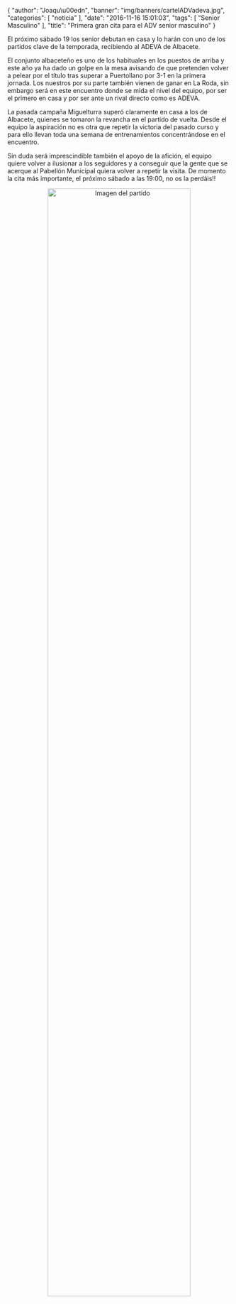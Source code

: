 {
  "author": "Joaqu\u00edn", 
  "banner": "img/banners/cartelADVadeva.jpg", 
  "categories": [
    "noticia"
  ], 
  "date": "2016-11-16 15:01:03", 
  "tags": [
    "Senior Masculino"
  ], 
  "title": "Primera gran cita para el ADV senior masculino"
}

El próximo sábado 19 los senior debutan en casa y lo harán con uno de los partidos clave de la temporada, recibiendo al ADEVA de Albacete.

El conjunto albaceteño es uno de los habituales en los puestos de arriba y este año ya ha dado un golpe en la mesa avisando de que pretenden volver a pelear por el título tras superar a Puertollano por 3-1 en la primera jornada. Los nuestros por su parte también vienen de ganar en La Roda, sin embargo será en este encuentro donde se mida el nivel del equipo, por ser el primero en casa y por ser ante un rival directo como es ADEVA.

La pasada campaña Miguelturra superó claramente en casa a los de Albacete, quienes se tomaron la revancha en el partido de vuelta. Desde el equipo la aspiración no es otra que repetir la victoria del pasado curso y para ello llevan toda una semana de entrenamientos concentrándose en el encuentro.

Sin duda será imprescindible también el apoyo de la afición, el equipo quiere volver a ilusionar a los seguidores y a conseguir que la gente que se acerque al Pabellón Municipal quiera volver a repetir la visita. De momento la cita más importante, el próximo sábado a las 19:00, no os la perdáis!!

<center>
<a target="_new" href="http://www.advmiguelturra.org/drupal/sites/default/files/cartelADVadeva.jpg"> 
<img alt="Imagen del partido" width="80%" align="center" src="http://www.advmiguelturra.org/drupal/sites/default/files/cartelADVadeva.jpg"/> </a> </center>

